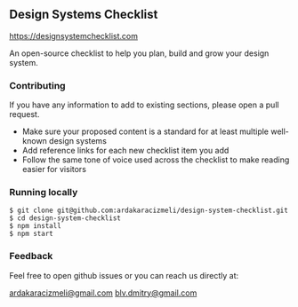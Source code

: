 ## Design Systems Checklist

https://designsystemchecklist.com

An open-source checklist to help you plan, build and grow your design system.

### Contributing

If you have any information to add to existing sections, please open a pull request.

- Make sure your proposed content is a standard for at least multiple well-known design systems
- Add reference links for each new checklist item you add
- Follow the same tone of voice used across the checklist to make reading easier for visitors

### Running locally
```
$ git clone git@github.com:ardakaracizmeli/design-system-checklist.git
$ cd design-system-checklist
$ npm install
$ npm start
```

### Feedback
Feel free to open github issues or you can reach us directly at:

ardakaracizmeli@gmail.com
blv.dmitry@gmail.com

